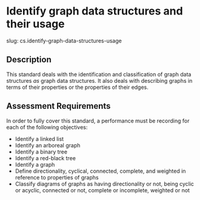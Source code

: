 # Identify graph data structures and their usage

slug: cs.identify-graph-data-structures-usage

## Description
This standard deals with the identification and classification of graph data structures _as_ graph data structures. It also deals with describing graphs in terms of their properties or the properties of their edges.

## Assessment Requirements
In order to fully cover this standard, a performance must be recording for each of the following objectives:

- Identify a linked list
- Identify an arboreal graph
- Identify a binary tree
- Identify a red-black tree
- Identify a graph
- Define directionality, cyclical, connected, complete, and weighted in reference to properties of graphs
- Classify diagrams of graphs as having directionality or not, being cyclic or acyclic, connected or not, complete or incomplete, weighted or not
